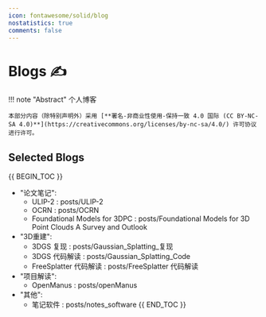 ```yaml
---
icon: fontawesome/solid/blog
nostatistics: true
comments: false
---
```

# Blogs ✍

!!! note "Abstract"
    个人博客

    本部分内容（除特别声明外）采用 [**署名-非商业性使用-保持一致 4.0 国际 (CC BY-NC-SA 4.0)**](https://creativecommons.org/licenses/by-nc-sa/4.0/) 许可协议进行许可。

## Selected Blogs

{{ BEGIN_TOC }}
- "论文笔记":
    - ULIP-2 : posts/ULIP-2
    - OCRN : posts/OCRN
    - Foundational Models for 3DPC : posts/Foundational Models for 3D Point Clouds A Survey and Outlook
- "3D重建":
    - 3DGS 复现 : posts/Gaussian_Splatting_复现
    - 3DGS 代码解读 : posts/Gaussian_Splatting_Code
    - FreeSplatter 代码解读 : posts/FreeSplatter 代码解读
- "项目解读":
    - OpenManus : posts/openManus
- "其他":
    - 笔记软件 : posts/notes_software
{{ END_TOC }}
